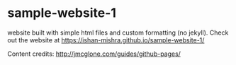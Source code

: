 # sample-website-1
website built with simple html files and custom formatting (no jekyll). Check out the website at https://ishan-mishra.github.io/sample-website-1/

Content credits: http://jmcglone.com/guides/github-pages/
